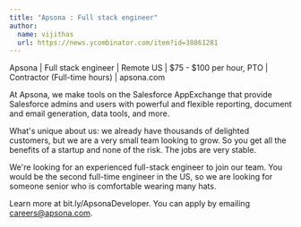 ```yaml
---
title: "Apsona : Full stack engineer"
author:
  name: vijithas
  url: https://news.ycombinator.com/item?id=38861281
---
```

Apsona | Full stack engineer | Remote US | $75 - $100 per hour, PTO | Contractor (Full-time hours) | apsona.com

At Apsona, we make tools on the Salesforce AppExchange that provide Salesforce admins and users with powerful and flexible reporting, document and email generation, data tools, and more.

What&#x27;s unique about us: we already have thousands of delighted customers, but we are a very small team looking to grow. So you get all the benefits of a startup and none of the risk. The jobs are very stable.

We&#x27;re looking for an experienced full-stack engineer to join our team. You would be the second full-time engineer in the US, so we are looking for someone senior who is comfortable wearing many hats.

Learn more at bit.ly&#x2F;ApsonaDeveloper. You can apply by emailing careers@apsona.com.
